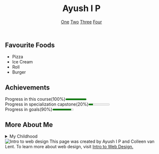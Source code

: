 
<!DOCTYPE html>
<html lang="en">
<head>
<meta charset = "UTF-8">
<title> Project 01 </title>
</head>
<body>
	<header>
		<h1> Ayush I P</h1>
		<nav>
			<a href="https://www.google.com">One</a>
			<a href="https://www.wikipedia.org/">Two</a>
			<a href="https://www.youtube.com/">Three</a>
			<a href="https://www.coursera.org/">Four</a>
		</nav>
	</header>
	<section>
		<h2> Favourite Foods</h2>
		<nav>
			<ul>
				<li>Pizza</li>
				<li>Ice Cream</li>
				<li>Roll</li>
				<li>Burger</li>
			</ul>
		</nav>
	</section>
	<section>
		<h2> Achievements</h2>
		Progress in this course(100%)<meter min="0" max="100" value="100"> </meter><br>
		Progress in specialization capstone(20%)<meter min="0" max="100" value="20"></meter><br>
		Progress in goals(90%)<meter min="0" max="100" value="90"></meter>
	</section>
	<section>
		<h2>More About Me</h2>
		<details>
		<summary>My Childhood</summary>
		<p>I grew up in Kanpur city in Uttar Pradesh.I lived near Barra-2 and I miss those good days</p> 
		</details>
	</section>
	<footer>
		<img src="http://www.intro-webdesign.com/images/newlogo.png" alt="Intro to web design"> 
		This page was created by Ayush I P and Colleen van Lent. To learn more about web design, visit <a href="http://www.intro-webdesign.com"> Intro to Web Design.</a>
	</footer>
</body>
</html>
